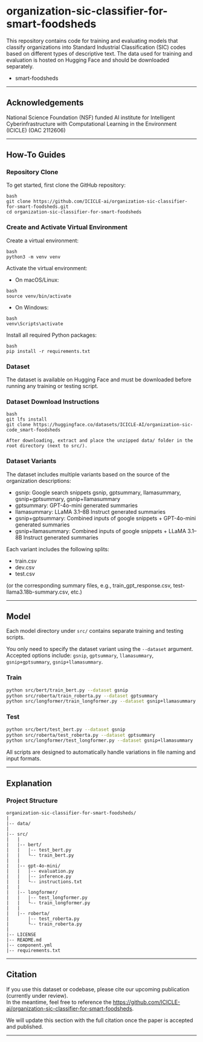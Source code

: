 # organization-sic-classifier-for-smart-foodsheds


This repository contains code for training and evaluating models that classify organizations into Standard Industrial Classification (SIC) codes based on different types of descriptive text. The data used for training and evaluation is hosted on Hugging Face and should be downloaded separately.

- smart-foodsheds


---

## Acknowledgements
National Science Foundation (NSF) funded AI institute for Intelligent Cyberinfrastructure with Computational Learning in the Environment (ICICLE) (OAC 2112606)

---

## How-To Guides

### Repository Clone

To get started, first clone the GitHub repository:

```
bash
git clone https://github.com/ICICLE-ai/organization-sic-classifier-for-smart-foodsheds.git
cd organization-sic-classifier-for-smart-foodsheds
```
### Create and Activate Virtual Environment
Create a virtual environment:

```
bash
python3 -m venv venv
```

Activate the virtual environment:

- On macOS/Linux:
```
bash
source venv/bin/activate
```
- On Windows:
  
```
bash
venv\Scripts\activate
```
Install all required Python packages:

```
bash
pip install -r requirements.txt
```
### Dataset

The dataset is available on Hugging Face and must be downloaded before running any training or testing script.

### Dataset Download Instructions

```
bash
git lfs install
git clone https://huggingface.co/datasets/ICICLE-AI/organization-sic-code_smart-foodsheds

After downloading, extract and place the unzipped data/ folder in the root directory (next to src/).
```
### Dataset Variants

The dataset includes multiple variants based on the source of the organization descriptions:

- gsnip: Google search snippets  gsnip, gptsummary, llamasummary, gsnip+gptsummary, gsnip+llamasummary
- gptsummary: GPT-4o-mini generated summaries  
- llamasummary: LLaMA 3.1–8B Instruct generated summaries  
- gsnip+gptsummary: Combined inputs of google snippets + GPT-4o-mini generated summaries
- gsnip+llamasummary: Combined inputs of google snippets + LLaMA 3.1–8B Instruct generated summaries  

Each variant includes the following splits:

- train.csv
- dev.csv
- test.csv  

(or the corresponding summary files, e.g., train_gpt_response.csv, test-llama3.18b-summary.csv, etc.)

---
## Model
Each model directory under `src/` contains separate training and testing scripts.

You only need to specify the dataset variant using the `--dataset` argument.  
Accepted options include: `gsnip`, `gptsummary`, `llamasummary`, `gsnip+gptsummary`, `gsnip+llamasummary`.


### Train

```bash
python src/bert/train_bert.py --dataset gsnip
python src/roberta/train_roberta.py --dataset gptsummary
python src/longformer/train_longformer.py --dataset gsnip+llamasummary
```
### Test

```bash
python src/bert/test_bert.py --dataset gsnip
python src/roberta/test_roberta.py --dataset gptsummary
python src/longformer/test_longformer.py --dataset gsnip+llamasummary
```
All scripts are designed to automatically handle variations in file naming and input formats.

---
## Explanation
### Project Structure

```
organization-sic-classifier-for-smart-foodsheds/
|
|-- data/
|
|-- src/
|   |
|   |-- bert/
|   |   |-- test_bert.py
|   |   └-- train_bert.py
|   |
|   |-- gpt-4o-mini/
|   |   |-- evaluation.py
|   |   |-- inference.py
|   |   └-- instructions.txt
|   |
|   |-- longformer/
|   |   |-- test_longformer.py
|   |   └-- train_longformer.py
|   |
|   |-- roberta/
|       |-- test_roberta.py
|       └-- train_roberta.py
|
|-- LICENSE
|-- README.md
|-- component.yml
|-- requirements.txt

```

---

## Citation

If you use this dataset or codebase, please cite our upcoming publication (currently under review).  
In the meantime, feel free to reference the https://github.com/ICICLE-ai/organization-sic-classifier-for-smart-foodsheds.

We will update this section with the full citation once the paper is accepted and published.

---

